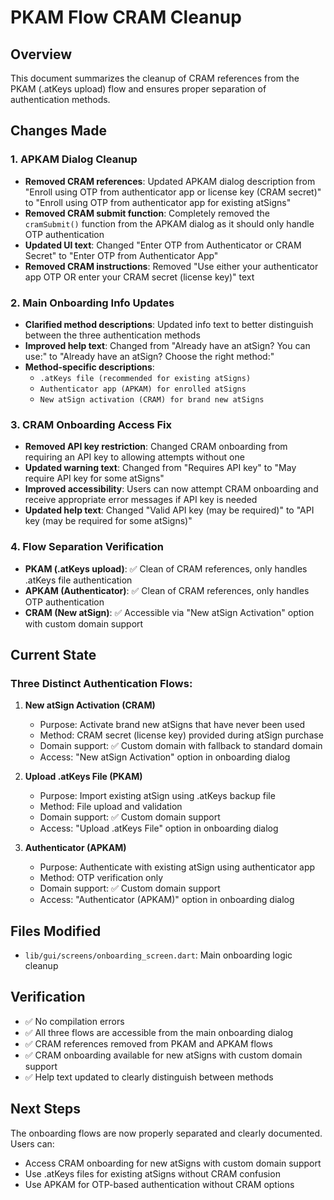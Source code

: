 # PKAM Flow CRAM Cleanup

## Overview
This document summarizes the cleanup of CRAM references from the PKAM (.atKeys upload) flow and ensures proper separation of authentication methods.

## Changes Made

### 1. APKAM Dialog Cleanup
- **Removed CRAM references**: Updated APKAM dialog description from "Enroll using OTP from authenticator app or license key (CRAM secret)" to "Enroll using OTP from authenticator app for existing atSigns"
- **Removed CRAM submit function**: Completely removed the `cramSubmit()` function from the APKAM dialog as it should only handle OTP authentication
- **Updated UI text**: Changed "Enter OTP from Authenticator or CRAM Secret" to "Enter OTP from Authenticator App"
- **Removed CRAM instructions**: Removed "Use either your authenticator app OTP OR enter your CRAM secret (license key)" text

### 2. Main Onboarding Info Updates
- **Clarified method descriptions**: Updated info text to better distinguish between the three authentication methods
- **Improved help text**: Changed from "Already have an atSign? You can use:" to "Already have an atSign? Choose the right method:"
- **Method-specific descriptions**:
  - `.atKeys file (recommended for existing atSigns)`
  - `Authenticator app (APKAM) for enrolled atSigns`
  - `New atSign activation (CRAM) for brand new atSigns`

### 3. CRAM Onboarding Access Fix
- **Removed API key restriction**: Changed CRAM onboarding from requiring an API key to allowing attempts without one
- **Updated warning text**: Changed from "Requires API key" to "May require API key for some atSigns"
- **Improved accessibility**: Users can now attempt CRAM onboarding and receive appropriate error messages if API key is needed
- **Updated help text**: Changed "Valid API key (may be required)" to "API key (may be required for some atSigns)"

### 4. Flow Separation Verification
- **PKAM (.atKeys upload)**: ✅ Clean of CRAM references, only handles .atKeys file authentication
- **APKAM (Authenticator)**: ✅ Clean of CRAM references, only handles OTP authentication
- **CRAM (New atSign)**: ✅ Accessible via "New atSign Activation" option with custom domain support

## Current State

### Three Distinct Authentication Flows:

1. **New atSign Activation (CRAM)**
   - Purpose: Activate brand new atSigns that have never been used
   - Method: CRAM secret (license key) provided during atSign purchase
   - Domain support: ✅ Custom domain with fallback to standard domain
   - Access: "New atSign Activation" option in onboarding dialog

2. **Upload .atKeys File (PKAM)**
   - Purpose: Import existing atSign using .atKeys backup file
   - Method: File upload and validation
   - Domain support: ✅ Custom domain support
   - Access: "Upload .atKeys File" option in onboarding dialog

3. **Authenticator (APKAM)**
   - Purpose: Authenticate with existing atSign using authenticator app
   - Method: OTP verification only
   - Domain support: ✅ Custom domain support
   - Access: "Authenticator (APKAM)" option in onboarding dialog

## Files Modified
- `lib/gui/screens/onboarding_screen.dart`: Main onboarding logic cleanup

## Verification
- ✅ No compilation errors
- ✅ All three flows are accessible from the main onboarding dialog
- ✅ CRAM references removed from PKAM and APKAM flows
- ✅ CRAM onboarding available for new atSigns with custom domain support
- ✅ Help text updated to clearly distinguish between methods

## Next Steps
The onboarding flows are now properly separated and clearly documented. Users can:
- Access CRAM onboarding for new atSigns with custom domain support
- Use .atKeys files for existing atSigns without CRAM confusion
- Use APKAM for OTP-based authentication without CRAM options
